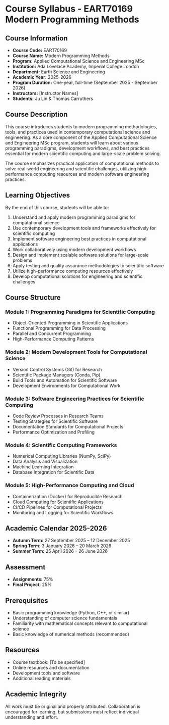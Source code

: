 # Course Syllabus - EART70169 Modern Programming Methods

## Course Information

- **Course Code:** EART70169
- **Course Name:** Modern Programming Methods
- **Program:** Applied Computational Science and Engineering MSc
- **Institution:** Ada Lovelace Academy, Imperial College London
- **Department:** Earth Science and Engineering
- **Academic Year:** 2025-2026
- **Program Duration:** One-year, full-time (September 2025 - September 2026)
- **Instructors:** [Instructor Names]
- **Students:** Ju Lin & Thomas Carruthers

## Course Description

This course introduces students to modern programming methodologies, tools, and practices used in contemporary computational science and engineering. As a core component of the Applied Computational Science and Engineering MSc program, students will learn about various programming paradigms, development workflows, and best practices essential for modern scientific computing and large-scale problem solving.

The course emphasizes practical application of computational methods to solve real-world engineering and scientific challenges, utilizing high-performance computing resources and modern software engineering practices.

## Learning Objectives

By the end of this course, students will be able to:

1. Understand and apply modern programming paradigms for computational science
2. Use contemporary development tools and frameworks effectively for scientific computing
3. Implement software engineering best practices in computational applications
4. Work collaboratively using modern development workflows
5. Design and implement scalable software solutions for large-scale problems
6. Apply testing and quality assurance methodologies to scientific software
7. Utilize high-performance computing resources effectively
8. Develop computational solutions for engineering and scientific challenges

## Course Structure

### Module 1: Programming Paradigms for Scientific Computing
- Object-Oriented Programming in Scientific Applications
- Functional Programming for Data Processing
- Parallel and Concurrent Programming
- High-Performance Computing Patterns

### Module 2: Modern Development Tools for Computational Science
- Version Control Systems (Git) for Research
- Scientific Package Managers (Conda, Pip)
- Build Tools and Automation for Scientific Software
- Development Environments for Computational Work

### Module 3: Software Engineering Practices for Scientific Computing
- Code Review Processes in Research Teams
- Testing Strategies for Scientific Software
- Documentation Standards for Computational Projects
- Performance Optimization and Profiling

### Module 4: Scientific Computing Frameworks
- Numerical Computing Libraries (NumPy, SciPy)
- Data Analysis and Visualization
- Machine Learning Integration
- Database Integration for Scientific Data

### Module 5: High-Performance Computing and Cloud
- Containerization (Docker) for Reproducible Research
- Cloud Computing for Scientific Applications
- CI/CD Pipelines for Computational Projects
- Monitoring and Logging for Scientific Workflows

## Academic Calendar 2025-2026

- **Autumn Term:** 27 September 2025 – 12 December 2025
- **Spring Term:** 3 January 2026 – 20 March 2026  
- **Summer Term:** 25 April 2026 – 26 June 2026

## Assessment

- **Assignments:** 75%
- **Final Project:** 25%

## Prerequisites

- Basic programming knowledge (Python, C++, or similar)
- Understanding of computer science fundamentals
- Familiarity with mathematical concepts relevant to computational science
- Basic knowledge of numerical methods (recommended)

## Resources

- Course textbook: [To be specified]
- Online resources and documentation
- Development tools and software
- Additional reading materials

## Academic Integrity

All work must be original and properly attributed. Collaboration is encouraged for learning, but submissions must reflect individual understanding and effort.
